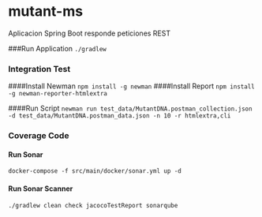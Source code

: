 # mutant-ms
Aplicacion Spring Boot responde peticiones REST

###Run Application
```./gradlew```

### Integration Test
####Install Newman
```npm install -g newman```
####Install Report
```npm install -g newman-reporter-htmlextra```

####Run Script
```newman run test_data/MutantDNA.postman_collection.json -d test_data/MutantDNA.postman_data.json -n 10 -r htmlextra,cli```

### Coverage Code
#### Run Sonar
```docker-compose -f src/main/docker/sonar.yml up -d```

#### Run Sonar Scanner
```./gradlew clean check jacocoTestReport sonarqube```
